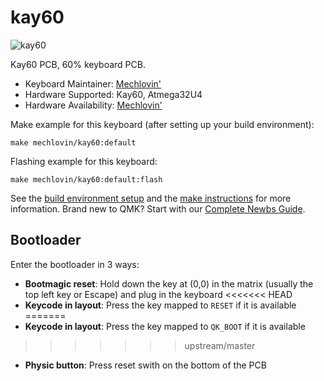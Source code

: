 # kay60

![kay60](https://i.imgur.com/FVg59LUl.png)

Kay60 PCB, 60% keyboard PCB.
* Keyboard Maintainer: [Mechlovin'](https://mechlovin.studio)
* Hardware Supported: Kay60, Atmega32U4
* Hardware Availability: [Mechlovin'](https://mechlovin.studio)

Make example for this keyboard (after setting up your build environment):

    make mechlovin/kay60:default

Flashing example for this keyboard:

    make mechlovin/kay60:default:flash

See the [build environment setup](https://docs.qmk.fm/#/getting_started_build_tools) and the [make instructions](https://docs.qmk.fm/#/getting_started_make_guide) for more information. Brand new to QMK? Start with our [Complete Newbs Guide](https://docs.qmk.fm/#/newbs).

## Bootloader

Enter the bootloader in 3 ways:

* **Bootmagic reset**: Hold down the key at (0,0) in the matrix (usually the top left key or Escape) and plug in the keyboard
<<<<<<< HEAD
* **Keycode in layout**: Press the key mapped to `RESET` if it is available
=======
* **Keycode in layout**: Press the key mapped to `QK_BOOT` if it is available
>>>>>>> upstream/master
* **Physic button**: Press reset swith on the bottom of the PCB
